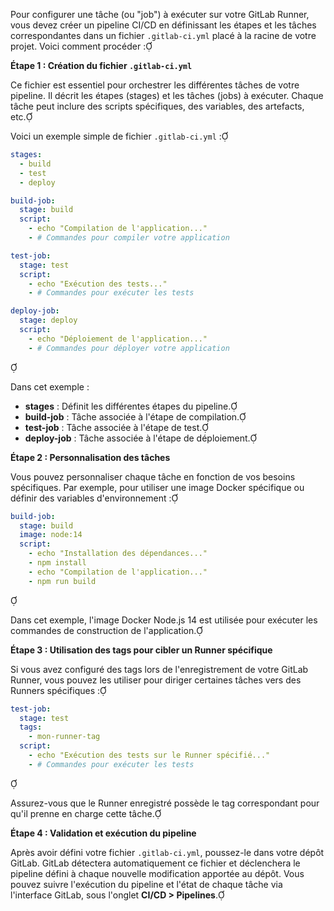 Pour configurer une tâche (ou "job") à exécuter sur votre GitLab Runner, vous devez créer un pipeline CI/CD en définissant les étapes et les tâches correspondantes dans un fichier `.gitlab-ci.yml` placé à la racine de votre projet. Voici comment procéder :

**Étape 1 : Création du fichier `.gitlab-ci.yml`**

Ce fichier est essentiel pour orchestrer les différentes tâches de votre pipeline. Il décrit les étapes (stages) et les tâches (jobs) à exécuter. Chaque tâche peut inclure des scripts spécifiques, des variables, des artefacts, etc.

Voici un exemple simple de fichier `.gitlab-ci.yml` :


```yaml
stages:
  - build
  - test
  - deploy

build-job:
  stage: build
  script:
    - echo "Compilation de l'application..."
    - # Commandes pour compiler votre application

test-job:
  stage: test
  script:
    - echo "Exécution des tests..."
    - # Commandes pour exécuter les tests

deploy-job:
  stage: deploy
  script:
    - echo "Déploiement de l'application..."
    - # Commandes pour déployer votre application
```


Dans cet exemple :

- **stages** : Définit les différentes étapes du pipeline.
- **build-job** : Tâche associée à l'étape de compilation.
- **test-job** : Tâche associée à l'étape de test.
- **deploy-job** : Tâche associée à l'étape de déploiement.

**Étape 2 : Personnalisation des tâches**

Vous pouvez personnaliser chaque tâche en fonction de vos besoins spécifiques. Par exemple, pour utiliser une image Docker spécifique ou définir des variables d'environnement :


```yaml
build-job:
  stage: build
  image: node:14
  script:
    - echo "Installation des dépendances..."
    - npm install
    - echo "Compilation de l'application..."
    - npm run build
```


Dans cet exemple, l'image Docker Node.js 14 est utilisée pour exécuter les commandes de construction de l'application.

**Étape 3 : Utilisation des tags pour cibler un Runner spécifique**

Si vous avez configuré des tags lors de l'enregistrement de votre GitLab Runner, vous pouvez les utiliser pour diriger certaines tâches vers des Runners spécifiques :


```yaml
test-job:
  stage: test
  tags:
    - mon-runner-tag
  script:
    - echo "Exécution des tests sur le Runner spécifié..."
    - # Commandes pour exécuter les tests
```


Assurez-vous que le Runner enregistré possède le tag correspondant pour qu'il prenne en charge cette tâche.

**Étape 4 : Validation et exécution du pipeline**

Après avoir défini votre fichier `.gitlab-ci.yml`, poussez-le dans votre dépôt GitLab. GitLab détectera automatiquement ce fichier et déclenchera le pipeline défini à chaque nouvelle modification apportée au dépôt. Vous pouvez suivre l'exécution du pipeline et l'état de chaque tâche via l'interface GitLab, sous l'onglet **CI/CD > Pipelines**.
